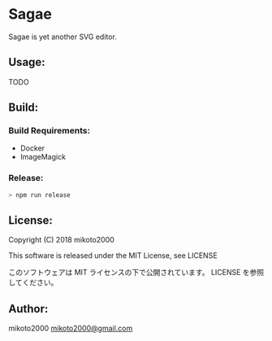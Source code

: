 Sagae
=====

Sagae is yet another SVG editor.


Usage:
------

TODO

Build:
------

### Build Requirements:

- Docker
- ImageMagick


### Release:

```sh
> npm run release
```

License:
--------

Copyright (C) 2018 mikoto2000

This software is released under the MIT License, see LICENSE

このソフトウェアは MIT ライセンスの下で公開されています。 LICENSE を参照してください。


Author:
-------

mikoto2000 <mikoto2000@gmail.com>

